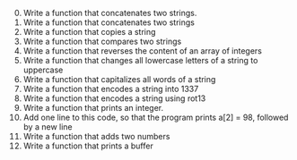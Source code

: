 0. Write a function that concatenates two strings.
1. Write a function that concatenates two strings
2. Write a function that copies a string
3. Write a function that compares two strings
4. Write a function that reverses the content of an array of integers
5. Write a function that changes all lowercase letters of a string to uppercase
6. Write a function that capitalizes all words of a string
7. Write a function that encodes a string into 1337
8. Write a function that encodes a string using rot13
9. Write a function that prints an integer.
10. Add one line to this code, so that the program prints a[2] = 98, followed by a new line
11. Write a function that adds two numbers
12. Write a function that prints a buffer
